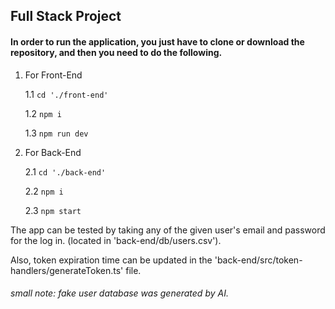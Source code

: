 ## Full Stack Project

#### In order to run the application, you just have to clone or download the repository, and then you need to do the following.
1. For Front-End

    1.1 ```cd './front-end'```

    1.2 ```npm i```
    
    1.3 ```npm run dev```


2. For Back-End

   2.1 ```cd './back-end'```
    
   2.2 ```npm i```

   2.3  ```npm start```



The app can be tested by taking any of the given user's email and password for the log in.
(located in 'back-end/db/users.csv').

Also, token expiration time can be updated in the 'back-end/src/token-handlers/generateToken.ts' file.

###### small note: fake user database was generated by AI.
